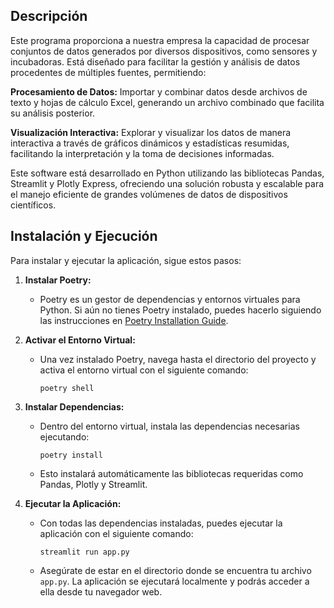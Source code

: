 ## Descripción

Este programa proporciona a nuestra empresa la capacidad de procesar conjuntos de datos generados por diversos dispositivos, como sensores y incubadoras. Está diseñado para facilitar la gestión y análisis de datos procedentes de múltiples fuentes, permitiendo:

**Procesamiento de Datos:** Importar y combinar datos desde archivos de texto y hojas de cálculo Excel, generando un archivo combinado que facilita su análisis posterior.

**Visualización Interactiva:** Explorar y visualizar los datos de manera interactiva a través de gráficos dinámicos y estadísticas resumidas, facilitando la interpretación y la toma de decisiones informadas.

Este software está desarrollado en Python utilizando las bibliotecas Pandas, Streamlit y Plotly Express, ofreciendo una solución robusta y escalable para el manejo eficiente de grandes volúmenes de datos de dispositivos científicos.

## Instalación y Ejecución

Para instalar y ejecutar la aplicación, sigue estos pasos:

1. **Instalar Poetry:**
   - Poetry es un gestor de dependencias y entornos virtuales para Python. Si aún no tienes Poetry instalado, puedes hacerlo siguiendo las instrucciones en [Poetry Installation Guide](https://python-poetry.org/docs/#installation).

2. **Activar el Entorno Virtual:**
   - Una vez instalado Poetry, navega hasta el directorio del proyecto y activa el entorno virtual con el siguiente comando:
     ```
     poetry shell
     ```

3. **Instalar Dependencias:**
   - Dentro del entorno virtual, instala las dependencias necesarias ejecutando:
     ```
     poetry install
     ```
   - Esto instalará automáticamente las bibliotecas requeridas como Pandas, Plotly y Streamlit.

4. **Ejecutar la Aplicación:**
   - Con todas las dependencias instaladas, puedes ejecutar la aplicación con el siguiente comando:
     ```
     streamlit run app.py
     ```
   - Asegúrate de estar en el directorio donde se encuentra tu archivo `app.py`. La aplicación se ejecutará localmente y podrás acceder a ella desde tu navegador web.
